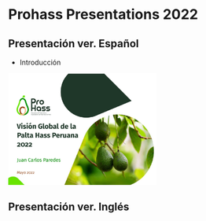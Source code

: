 # Prohass Presentations 2022

## Presentación ver. Español

- Introducción
<img src="/img/Presentacion2022img11.jpg" width=60% height=60%>

## Presentación ver. Inglés

